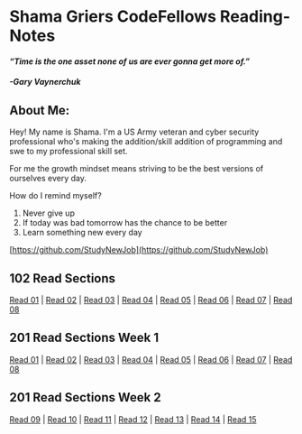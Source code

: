 # Shama Griers CodeFellows Reading-Notes
#### *“Time is the one asset none of us are ever gonna get more of.”*
#### *-Gary Vaynerchuk*

## About Me:

Hey! My name is Shama. I'm a US Army veteran and cyber security professional who's making the addition/skill addition of programming and swe to my professional skill set.

For me the growth mindset means striving to be the best versions of ourselves every day.

How do I remind myself?

1. Never give up
2. If today was bad tomorrow has the chance to be better
3. Learn something new every day

[https://github.com/StudyNewJob](https://github.com/StudyNewJob)

## 102 Read Sections
[Read 01](/102Read_Files/102Read-01.md) | [Read 02](/102Read_Files/102Read-02.md) | [Read 03](/102Read_Files/102Read-03.md) | [Read 04](/102Read_Files/102Read-04.md) | [Read 05](/102Read_Files/102Read-05.md) | [Read 06](/102Read_Files/102Read-06.md) | [Read 07](/102Read_Files/102Read-07.md) | [Read 08](/102Read_Files/102Read-08.md) 

## 201 Read Sections Week 1
[Read 01](/201Read_Files/201Read-01.md) | [Read 02](/201Read_Files/201Read-02.md) | [Read 03](/201Read_Files/201Read-03.md) | [Read 04](/201Read_Files/201Read-04.md) | [Read 05](/201Read_Files/201Read-05.md) | [Read 06](/201Read_Files/201Read-06.md) | [Read 07](/201Read_Files/201Read-02.md) | [Read 08](/201Read_Files/201Read-08.md)
## 201 Read Sections Week 2
[Read 09](/201Read_Files/201Read-02.md) | [Read 10](/201Read_Files/201Read-10.md) | [Read 11](/201Read_Files/201Read-11.md) | [Read 12](/201Read_Files/201Read-12.md) | [Read 13](/201Read_Files/201Read-13.md) | [Read 14](/201Read_Files/201Read-14.md) | [Read 15](/201Read_Files/201Read-15.md) 

